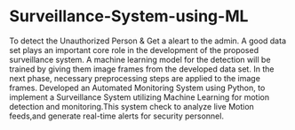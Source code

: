 # Surveillance-System-using-ML
To detect the Unauthorized Person &amp; Get a aleart to the admin.
A good data set plays an important core role in the development of the proposed surveillance system. A machine learning model for the detection will be trained by giving them image frames from the developed data set. In the next phase, necessary preprocessing steps are applied to the image frames.
Developed an Automated Monitoring System using Python, to implement a Surveillance System utilizing Machine Learning for motion detection and monitoring.This system check to analyze live Motion feeds,and generate real-time alerts for security personnel.
